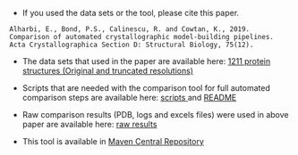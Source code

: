 - If you used the data sets or the tool, please cite this paper.
```
Alharbi, E., Bond, P.S., Calinescu, R. and Cowtan, K., 2019. Comparison of automated crystallographic model-building pipelines. Acta Crystallographica Section D: Structural Biology, 75(12).
```

- The data sets that used in the paper are available here: <a href="https://webfiles.york.ac.uk/INFODATA/d4cb35df-a42d-4365-b539-9868730d165f/PipeliensComparison/Datasets/"> 1211 protein structures (Original and truncated
resolutions)   </a> 

- Scripts that are needed with the comparison tool for full automated comparison steps are  available here: <a href="https://webfiles.york.ac.uk/INFODATA/d4cb35df-a42d-4365-b539-9868730d165f/PipeliensComparison/Experiment/"> scripts </a> and <a href="https://webfiles.york.ac.uk/INFODATA/d4cb35df-a42d-4365-b539-9868730d165f/PipeliensComparison/Experiment/README.txt">README</a> 

- Raw comparison results (PDB, logs and excels files) were used in above paper are available here: <a href="https://webfiles.york.ac.uk/INFODATA/d4cb35df-a42d-4365-b539-9868730d165f/PipeliensComparison/Comparison_Results/"> raw results</a> 

- This tool is available in  <a href="https://search.maven.org/search?q=a:crystallographic-model-building-pipelines-comparison-tool"> Maven Central Repository   </a> 